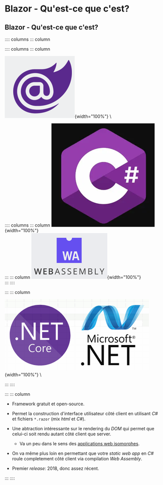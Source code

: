 
# Blazor - Qu'est-ce que c'est?

## Blazor - Qu'est-ce que c'est?

:::: columns
::: column

:::: columns
::: column

![Blazor Logo](./img/blazor-logo.png){width="100%"} \

:::: columns
::: column
![CSharp Logo](./img/csharp-logo.png){width="100%"} \
:::
::: column
![WASM Logo](./img/wasm-logo.png){width="100%"} \
:::
::::

:::
::: column

![[Microsoft]](./img/ms-dotnet-core-logo.png){width="100%"} \

:::
::::


:::
::: column

 -  Framework gratuit et open-source.

 -  Permet la construction d'interface utilisateur côté client en utilisant
    *C\#* et fichiers `*.razor` (mix *html* et *C\#*).

 -  Une abtraction intéressante sur le rendering du *DOM* qui permet que
    celui-ci soit rendu autant côté client que server.

     -  Va un peu dans le sens des [applications web isomorphes].

 -  On va même plus loin en permettant que votre *static web app* en *C\#* roule
    completement côté client via compilation *Web Assembly*.

 -  Premier *release*: 2018, donc assez récent.

:::
::::


[applications web isomorphes]: https://medium.com/@ElyseKoGo/an-introduction-to-isomorphic-web-application-architecture-a8c81c42f59
